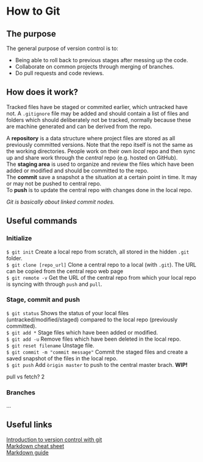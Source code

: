 # How to Git

## The purpose
The general purpose of version control is to:
* Being able to roll back to previous stages after messing up the code.
* Collaborate on common projects through merging of branches.
* Do pull requests and code reviews.

## How does it work?
Tracked files have be staged or commited earlier, which untracked have not. A `.gitignore` file may be added and should contain a list of files and folders which should deliberately not be tracked, normally because these are machine generated and can be derived from the repo.

A **repository** is a data structure where project files are stored as all previously committed versions. Note that the repo itself is not the same as the working directories. People work on their own *local* repo and then sync up and share work through the *central* repo (e.g. hosted on GitHub).<br/>
The **staging area** is used to organize and review the files which have been added or modified and should be committed to the repo.<br/>
The **commit** save a snapshot a the situation at a certain point in time. It may or may not be pushed to central repo.<br/> 
To **push** is to update the central repo with changes done in the local repo.

*Git is basically about linked commit nodes.*

## Useful commands
### Initialize
`$ git init` Create a local repo from scratch, all stored in the hidden `.git` folder.<br/>
`$ git clone [repo_url]` Clone a central repo to a local (with `.git`). The URL can be copied from the central repo web page<br/>
`$ git remote -v` Get the URL of the central repo from which your local repo is syncing with through `push` and `pull`.<br/>

### Stage, commit and push
`$ git status` Shows the status of your local files (untracked/modified/staged) compared to the local repo (previously committed).<br/>
`$ git add *` Stage files which have been added or modified.<br/>
`$ git add -u` Remove files which have been deleted in the local repo.<br/>
`$ git reset filename` Unstage file. <br/>
`$ git commit -m "commit message"` Commit the staged files and create a saved snapshot of the files in the local repo.<br/>
`$ git push` Add `òrigin master` to push to the central master brach. **WIP!**

pull vs fetch? 2




### Branches
...



## Useful links
[Introduction to version control with git](https://www.atlassian.com/git/tutorials/what-is-version-control)<br />
[Markdown cheat sheet](https://www.markdownguide.org/cheat-sheet/)<br />
[Markdown guide](https://ia.net/writer/support/general/markdown-guide)
